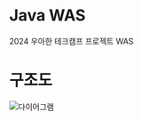 # Java WAS

2024 우아한 테크캠프 프로젝트 WAS

# 구조도

![다이어그램](https://github.com/user-attachments/assets/ff25c3c1-b98e-4555-9840-76aefed2b215)
